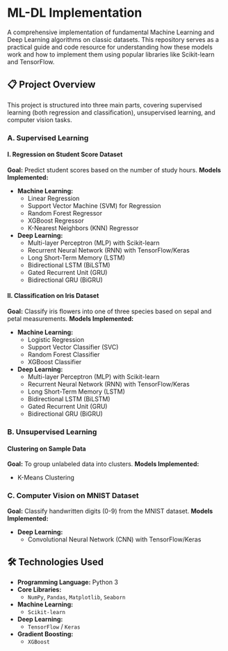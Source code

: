 # ML-DL Implementation 

A comprehensive implementation of fundamental Machine Learning and Deep Learning algorithms on classic datasets. This repository serves as a practical guide and code resource for understanding how these models work and how to implement them using popular libraries like Scikit-learn and TensorFlow.

## 📋 Project Overview

This project is structured into three main parts, covering supervised learning (both regression and classification), unsupervised learning, and computer vision tasks.

### **A. Supervised Learning**

#### **I. Regression on Student Score Dataset**
**Goal:** Predict student scores based on the number of study hours.
**Models Implemented:**
*   **Machine Learning:**
    *   Linear Regression
    *   Support Vector Machine (SVM) for Regression
    *   Random Forest Regressor
    *   XGBoost Regressor
    *   K-Nearest Neighbors (KNN) Regressor
*   **Deep Learning:**
    *   Multi-layer Perceptron (MLP) with Scikit-learn
    *   Recurrent Neural Network (RNN) with TensorFlow/Keras
    *   Long Short-Term Memory (LSTM)
    *   Bidirectional LSTM (BiLSTM)
    *   Gated Recurrent Unit (GRU)
    *   Bidirectional GRU (BiGRU)

#### **II. Classification on Iris Dataset**
**Goal:** Classify iris flowers into one of three species based on sepal and petal measurements.
**Models Implemented:**
*   **Machine Learning:**
    *   Logistic Regression
    *   Support Vector Classifier (SVC)
    *   Random Forest Classifier
    *   XGBoost Classifier
*   **Deep Learning:**
    *   Multi-layer Perceptron (MLP) with Scikit-learn
    *   Recurrent Neural Network (RNN) with TensorFlow/Keras
    *   Long Short-Term Memory (LSTM)
    *   Bidirectional LSTM (BiLSTM)
    *   Gated Recurrent Unit (GRU)
    *   Bidirectional GRU (BiGRU)

### **B. Unsupervised Learning**

#### **Clustering on Sample Data**
**Goal:** To group unlabeled data into clusters.
**Models Implemented:**
*   K-Means Clustering

### **C. Computer Vision on MNIST Dataset**

**Goal:** Classify handwritten digits (0-9) from the MNIST dataset.
**Models Implemented:**
*   **Deep Learning:**
    *   Convolutional Neural Network (CNN) with TensorFlow/Keras

## 🛠️ Technologies Used

*   **Programming Language:** Python 3
*   **Core Libraries:**
    *   `NumPy`, `Pandas`, `Matplotlib`, `Seaborn`
*   **Machine Learning:**
    *   `Scikit-learn`
*   **Deep Learning:**
    *   `TensorFlow` / `Keras`
*   **Gradient Boosting:**
    *   `XGBoost`
